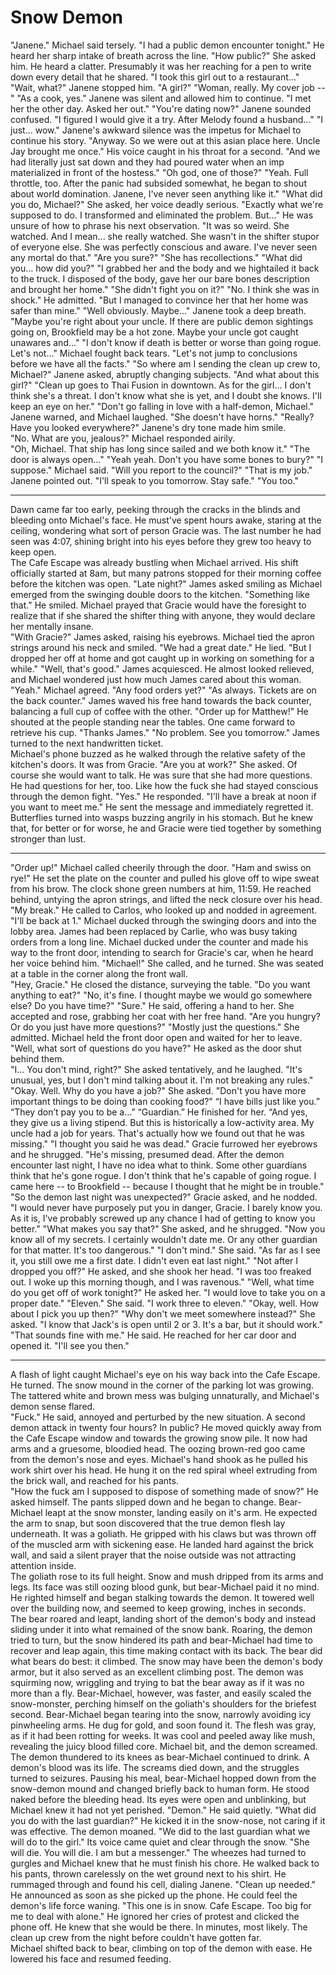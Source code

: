 # Snow Demon

"Janene." Michael said tersely.  "I had a public demon encounter tonight."  He heard her sharp intake of breath across the line.
"How public?" She asked him.  He heard a clatter. Presumably it was her reaching for a pen to write down every detail that he shared.
"I took this girl out to a restaurant..."
"Wait, what?" Janene stopped him.  "A girl?"
"Woman, really.  My cover job --"
"As a cook, yes." Janene was silent and allowed him to continue.
"I met her the other day. Asked her out."
"You're dating now?" Janene sounded confused.
"I figured I would give it a try.  After Melody found a husband..."
"I just... wow."  Janene's awkward silence was the impetus for Michael to continue his story.
"Anyway. So we were out at this asian place here.  Uncle Jay brought me once." His voice caught in his throat for a second.  "And we had literally just sat down and they had poured water when an imp materialized in front of the hostess."
"Oh god, one of those?"
"Yeah.  Full throttle, too. After the panic had subsided somewhat, he began to shout about world domination.  Janene, I've never seen anything like it."
"What did you do, Michael?" She asked, her voice deadly serious. 
"Exactly what we're supposed to do.  I transformed and eliminated the problem.  But..."  He was unsure of how to phrase his next observation. "It was so weird.  She watched.  And I mean... she really watched.  She wasn't in the shifter stupor of everyone else.  She was perfectly conscious and aware.  I've never seen any mortal do that."
"Are you sure?"
"She has recollections."
"What did you... how did you?"
"I grabbed her and the body and we hightailed it back to the truck.  I disposed of the body, gave her our bare bones description and brought her home."
"She didn't fight you on it?"
"No.  I think she was in shock."  He admitted.  "But I managed to convince her that her home was safer than mine."
"Well obviously.  Maybe..." Janene took a deep breath.  "Maybe you're right about your uncle.  If there are public demon sightings going on, Brookfield may be a hot zone. Maybe your uncle got caught unawares and..."
"I don't know if death is better or worse than going rogue.  Let's not..." Michael fought back tears.  "Let's not jump to conclusions before we have all the facts."
"So where am I sending the clean up crew to, Michael?" Janene asked, abruptly changing subjects.  "And what about this girl?"
"Clean up goes to Thai Fusion in downtown.  As for the girl... I don't think she's a threat.  I don't know what she is yet, and I doubt she knows.  I'll keep an eye on her."
"Don't go falling in love with a half-demon, Michael."  Janene warned, and Michael laughed.  "She doesn't have horns."
"Really?  Have you looked everywhere?"  Janene's dry tone made him smile.  
"No.  What are you, jealous?"  Michael responded airily.  
"Oh, Michael.  That ship has long since sailed and we both know it."
"The door is always open..."
"Yeah yeah.  Don't you have some bones to bury?"
"I suppose." Michael said.  "Will you report to the council?"
"That is my job."  Janene pointed out.  "I'll speak to you tomorrow.  Stay safe."
"You too." 

-------

Dawn came far too early, peeking through the cracks in the blinds and bleeding onto Michael's face.  He must've spent hours awake, staring at the ceiling, wondering what sort of person Gracie was.  The last number he had seen was 4:07, shining bright into his eyes before they grew too heavy to keep open.  
The Cafe Escape was already bustling when Michael arrived.  His shift officially started at 8am, but many patrons stopped for their morning coffee before the kitchen was open.
"Late night?" James asked smiling as Michael emerged from the swinging double doors to the kitchen.
"Something like that." He smiled.  Michael prayed that Gracie would have the foresight to realize that if she shared the shifter thing with anyone, they would declare her mentally insane.  
"With Gracie?"  James asked, raising his eyebrows.  Michael tied the apron strings around his neck and smiled.
"We had a great date." He lied.  "But I dropped her off at home and got caught up in working on something for a while."
"Well, that's good." James acquiesced.  He almost looked relieved, and Michael wondered just how much James cared about this woman.
"Yeah." Michael agreed.  "Any food orders yet?"
"As always.  Tickets are on the back counter." James waved his free hand towards the back counter, balancing a full cup of coffee with the other.  "Order up for Matthew!"  He shouted at the people standing near the tables.  One came forward to retrieve his cup.
"Thanks James."
"No problem.  See you tomorrow."  James turned to the next handwritten ticket.  
Michael's phone buzzed as he walked through the relative safety of the kitchen's doors.  It was from Gracie.
"Are you at work?" She asked.  Of course she would want to talk.  He was sure that she had more questions.  He had questions for her, too.  Like how the fuck she had stayed conscious through the demon fight.
"Yes." He responded.  "I'll have a break at noon if you want to meet me."  He sent the message and immediately regretted it.  Butterflies turned into wasps buzzing angrily in his stomach.  But he knew that, for better or for worse, he and Gracie were tied together by something stronger than lust.  

-----------

"Order up!" Michael called cheerily through the door.  "Ham and swiss on rye!"  He set the plate on the counter and pulled his glove off to wipe sweat from his brow. 
The clock shone green numbers at him, 11:59.  He reached behind, untying the apron strings, and lifted the neck closure over his head.  
"My break." He called to Carlos, who looked up and nodded in agreement.  "I'll be back at 1."
Michael ducked through the swinging doors and into the lobby area.  James had been replaced by Carlie, who was busy taking orders from a long line.  Michael ducked under the counter and made his way to the front door, intending to search for Gracie's car, when he heard her voice behind him.
"Michael!" She called, and he turned. She was seated at a table in the corner along the front wall.  
"Hey, Gracie." He closed the distance, surveying the table. "Do you want anything to eat?"
"No, it's fine.  I thought maybe we would go somewhere else? Do you have time?"
"Sure." He said, offering a hand to her.  She accepted and rose, grabbing her coat with her free hand.  "Are you hungry? Or do you just have more questions?"
"Mostly just the questions." She admitted.  Michael held the front door open and waited for her to leave.  
"Well, what sort of questions do you have?" He asked as the door shut behind them.  
"I... You don't mind, right?" She asked tentatively, and he laughed.
"It's unusual, yes, but I don't mind talking about it. I'm not breaking any rules."
"Okay. Well. Why do you have a job?"  She asked.  "Don't you have more important things to be doing than cooking food?"
“I have bills just like you.”
“They don’t pay you to be a…”
“Guardian.” He finished for her.  “And yes, they give us a living stipend.  But this is historically a low-activity area.  My uncle had a job for years. That's actually how we found out that he was missing."
"I thought you said he was dead."  Gracie furrowed her eyebrows and he shrugged.
"He's missing, presumed dead.  After the demon encounter last night, I have no idea what to think.  Some other guardians think that he's gone rogue.  I don't think that he's capable of going rogue.  I came here -- to Brookfield -- because I thought that he might be in trouble."
"So the demon last night was unexpected?" Gracie asked, and he nodded.
"I would never have purposely put you in danger, Gracie. I barely know you.  As it is, I've probably screwed up any chance I had of getting to know you better."
"What makes you say that?"  She asked, and he shrugged.
"Now you know all of my secrets.  I certainly wouldn't date me. Or any other guardian for that matter. It's too dangerous."
"I don't mind." She said.  "As far as I see it, you still owe me a first date.  I didn't even eat last night."
"Not after I dropped you off?" He asked, and she shook her head.
"I was too freaked out. I woke up this morning though, and I was ravenous."
"Well, what time do you get off of work tonight?" He asked her.  "I would love to take you on a proper date."
"Eleven." She said. "I work three to eleven."
"Okay, well. How about I pick you up then?"
"Why don't we meet somewhere instead?" She asked.  "I know that Jack's is open until 2 or 3. It's a bar, but it should work."
"That sounds fine with me." He said.  He reached for her car door and opened it.  "I'll see you then."

----------

A flash of light caught Michael's eye on his way back into the Cafe Escape.  He turned.  The snow mound in the corner of the parking lot was growing.  The tattered white and brown mess was bulging unnaturally, and Michael's demon sense flared.  
"Fuck." He said, annoyed and perturbed by the new situation.  A second demon attack in twenty four hours?  In public?  He moved quickly away from the Cafe Escape window and towards the growing snow pile.  It now had arms and a gruesome, bloodied head.  The oozing brown-red goo came from the demon's nose and eyes.  Michael's hand shook as he pulled his work shirt over his head.  He hung it on the red spiral wheel extruding from the brick wall, and reached for his pants.  
"How the fuck am I supposed to dispose of something made of snow?" He asked himself.  The pants slipped down and he began to change.
Bear-Michael leapt at the snow monster, landing easily on it's arm.  He expected the arm to snap, but soon discovered that the true demon flesh lay underneath.  It was a goliath.  He gripped with his claws but was thrown off of the muscled arm with sickening ease. He landed hard against the brick wall, and said a silent prayer that the noise outside was not attracting attention inside.  
The goliath rose to its full height.  Snow and mush dripped from its arms and legs. Its face was still oozing blood gunk, but bear-Michael paid it no mind.  He righted himself and began stalking towards the demon.  It towered well over the building now, and seemed to keep growing, inches in seconds.  
The bear roared and leapt, landing short of the demon's body and instead sliding under it into what remained of the snow bank. Roaring, the demon tried to turn, but the snow hindered its path and bear-Michael had time to recover and leap again, this time making contact with its back.
The bear did what bears do best: it climbed.  The snow may have been the demon's body armor, but it also served as an excellent climbing post.  The demon was squirming now, wriggling and trying to bat the bear away as if it was no more than a fly.  Bear-Michael, however, was faster, and easily scaled the snow-monster, perching himself on the goliath's shoulders for the briefest second.  Bear-Michael began tearing into the snow, narrowly avoiding icy pinwheeling arms.  He dug for gold, and soon found it.
The flesh was gray, as if it had been rotting for weeks.  It was cool and peeled away like mush, revealing the juicy blood filled core.  Michael bit, and the demon screamed. 
The demon thundered to its knees as bear-Michael continued to drink. A demon's blood was its life.  The screams died down, and the struggles turned to seizures.
Pausing his meal, bear-Michael hopped down from the snow-demon mound and changed briefly back to human form.  He stood naked before the bleeding head.  Its eyes were open and unblinking, but Michael knew it had not yet perished.
"Demon." He said quietly.  "What did you do with the last guardian?"  He kicked it in the snow-nose, not caring if it was effective.  The demon moaned.
"We did to the last guardian what we will do to the girl."  Its voice came quiet and clear through the snow.  "She will die.  You will die.  I am but a messenger."  The wheezes had turned to gurgles and Michael knew that he must finish his chore.  He walked back to his pants, thrown carelessly on the wet ground next to his shirt.  He rummaged through and found his cell, dialing Janene.
"Clean up needed." He announced as soon as she picked up the phone.  He could feel the demon's life force waning.  "This one is in snow.  Cafe Escape.  Too big for me to deal with alone."  He ignored her cries of protest and clicked the phone off.  He knew that she would be there.  In minutes, most likely.  The clean up crew from the night before couldn't have gotten far.  
Michael shifted back to bear, climbing on top of the demon with ease.  He lowered his face and resumed feeding.